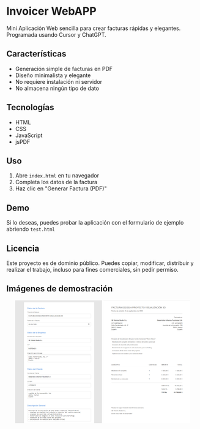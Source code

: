 # Invoicer WebAPP

Mini Aplicación Web sencilla para crear facturas rápidas y elegantes.
Programada usando Cursor y ChatGPT.

## Características

- Generación simple de facturas en PDF
- Diseño minimalista y elegante
- No requiere instalación ni servidor
- No almacena ningún tipo de dato

## Tecnologías

- HTML
- CSS
- JavaScript
- jsPDF

## Uso

1. Abre `index.html` en tu navegador
2. Completa los datos de la factura
3. Haz clic en "Generar Factura (PDF)"

## Demo

Si lo deseas, puedes probar la aplicación con el formulario de ejemplo abriendo `test.html`

## Licencia

Este proyecto es de dominio público. Puedes copiar, modificar, distribuir y realizar el trabajo, incluso para fines comerciales, sin pedir permiso.

## Imágenes de demostración

<p align="center">
  <img src="images/demo_1.jpg" alt="Demo 1" width="45%">
  <img src="images/demo_2.jpg" alt="Demo 2" width="45%">
</p>
